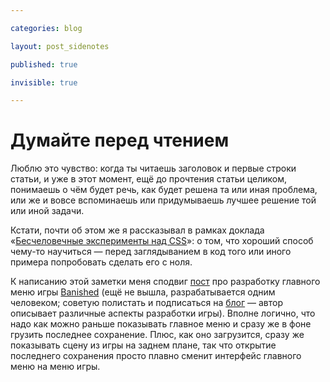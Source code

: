 ```yaml
---

categories: blog

layout: post_sidenotes

published: true

invisible: true

---
```


# Думайте перед чтением

Люблю это чувство: когда ты читаешь заголовок и первые строки статьи, и уже в этот момент, ещё до прочтения статьи целиком, понимаешь о чём будет речь, как будет решена та или иная проблема, или же и вовсе вспоминаешь или придумываешь лучшее решение той или иной задачи.

Кстати, почти об этом же я рассказывал в рамках доклада «[Бесчеловечные эксперименты над CSS](http://vimeo.com/34190518)»: о том, что хороший способ чему-то научиться — перед заглядыванием в код того или иного примера попробовать сделать его с ноля.

К написанию этой заметки меня сподвиг [пост](http://www.shiningrocksoftware.com/?p=1303) про разработку главного меню игры
<span class="context" id="banished"><a class="context-item" href="#banished">Banished</a>
<span class="context-content"><span class="context-misc">(</span>ещё не вышла, разрабатывается одним человеком; советую полистать и подписаться на [блог](http://www.shiningrocksoftware.com/) — автор описывает различные аспекты разработки игры<span class="context-misc">)</span></span></span>. Вполне логично, что надо как можно раньше показывать главное меню и сразу же в фоне грузить последнее сохранение. Плюс, как оно загрузится, сразу же показывать сцену из игры на заднем плане, так что открытие последнего сохранения просто плавно сменит интерфейс главного меню на меню игры.
